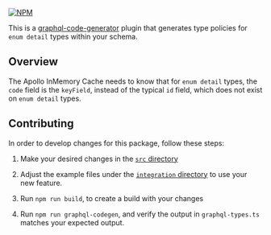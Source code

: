 [![NPM](https://img.shields.io/npm/v/@homebound/graphql-typescript-enum-type-policies)](https://www.npmjs.com/package/@homebound/graphql-typescript-graphql-typescript-enum-type-policies)

This is a [graphql-code-generator](https://graphql-code-generator.com/) plugin that generates type policies for
`enum detail` types within your schema.

## Overview

The Apollo InMemory Cache needs to know that for `enum detail` types, the `code` field is the `keyField`, instead
of the typical `id` field, which does not exist on `enum detail` types.

## Contributing

In order to develop changes for this package, follow these steps:

1. Make your desired changes in the [`src` directory](/src)

2. Adjust the example files under the [`integration` directory](/integration) to use your new feature.

3. Run `npm run build`, to create a build with your changes

4. Run `npm run graphql-codegen`, and verify the output in `graphql-types.ts` matches your expected output.

